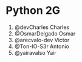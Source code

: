 # Python 2G

1. @devCharles Charles
2. @OsmarDelgado Osmar
3. @arecvalo-dev Victor
4. @Ton-IO-S3r Antonio
5. @yairavalso Yair
